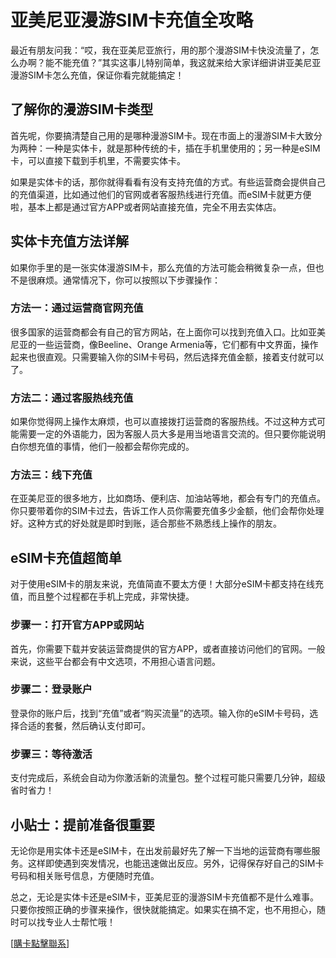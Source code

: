 # 亚美尼亚漫游SIM卡充值全攻略

最近有朋友问我：“哎，我在亚美尼亚旅行，用的那个漫游SIM卡快没流量了，怎么办啊？能不能充值？”其实这事儿特别简单，我这就来给大家详细讲讲亚美尼亚漫游SIM卡怎么充值，保证你看完就能搞定！

## 了解你的漫游SIM卡类型

首先呢，你要搞清楚自己用的是哪种漫游SIM卡。现在市面上的漫游SIM卡大致分为两种：一种是实体卡，就是那种传统的卡，插在手机里使用的；另一种是eSIM卡，可以直接下载到手机里，不需要实体卡。

如果是实体卡的话，那你就得看看有没有支持充值的方式。有些运营商会提供自己的充值渠道，比如通过他们的官网或者客服热线进行充值。而eSIM卡就更方便啦，基本上都是通过官方APP或者网站直接充值，完全不用去实体店。

## 实体卡充值方法详解

如果你手里的是一张实体漫游SIM卡，那么充值的方法可能会稍微复杂一点，但也不是很麻烦。通常情况下，你可以按照以下步骤操作：

### 方法一：通过运营商官网充值
很多国家的运营商都会有自己的官方网站，在上面你可以找到充值入口。比如亚美尼亚的一些运营商，像Beeline、Orange Armenia等，它们都有中文界面，操作起来也很直观。只需要输入你的SIM卡号码，然后选择充值金额，接着支付就可以了。

### 方法二：通过客服热线充值
如果你觉得网上操作太麻烦，也可以直接拨打运营商的客服热线。不过这种方式可能需要一定的外语能力，因为客服人员大多是用当地语言交流的。但只要你能说明白你想充值的事情，他们一般都会帮你完成的。

### 方法三：线下充值
在亚美尼亚的很多地方，比如商场、便利店、加油站等地，都会有专门的充值点。你只要带着你的SIM卡过去，告诉工作人员你需要充值多少金额，他们会帮你处理好。这种方式的好处就是即时到账，适合那些不熟悉线上操作的朋友。

## eSIM卡充值超简单

对于使用eSIM卡的朋友来说，充值简直不要太方便！大部分eSIM卡都支持在线充值，而且整个过程都在手机上完成，非常快捷。

### 步骤一：打开官方APP或网站
首先，你需要下载并安装运营商提供的官方APP，或者直接访问他们的官网。一般来说，这些平台都会有中文选项，不用担心语言问题。

### 步骤二：登录账户
登录你的账户后，找到“充值”或者“购买流量”的选项。输入你的eSIM卡号码，选择合适的套餐，然后确认支付即可。

### 步骤三：等待激活
支付完成后，系统会自动为你激活新的流量包。整个过程可能只需要几分钟，超级省时省力！

## 小贴士：提前准备很重要

无论你是用实体卡还是eSIM卡，在出发前最好先了解一下当地的运营商有哪些服务。这样即使遇到突发情况，也能迅速做出反应。另外，记得保存好自己的SIM卡号码和相关账号信息，方便随时充值。

总之，无论是实体卡还是eSIM卡，亚美尼亚的漫游SIM卡充值都不是什么难事。只要你按照正确的步骤来操作，很快就能搞定。如果实在搞不定，也不用担心，随时可以找专业人士帮忙哦！

[[購卡點擊聯系](https://t.me/s/esim1088)]